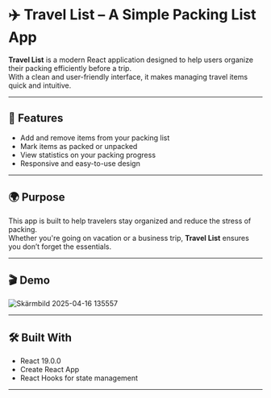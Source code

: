 # ✈️ Travel List – A Simple Packing List App

**Travel List** is a modern React application designed to help users organize their packing efficiently before a trip.  
With a clean and user-friendly interface, it makes managing travel items quick and intuitive.

---

## 🧳 Features

- Add and remove items from your packing list  
- Mark items as packed or unpacked  
- View statistics on your packing progress  
- Responsive and easy-to-use design

---

## 🌍 Purpose

This app is built to help travelers stay organized and reduce the stress of packing.  
Whether you're going on vacation or a business trip, **Travel List** ensures you don’t forget the essentials.

---

## 🎬 Demo

![Skärmbild 2025-04-16 135557](https://github.com/user-attachments/assets/68e70704-92b8-4d54-b5d3-8b9c13ca7001)


---

## 🛠️ Built With

- React 19.0.0  
- Create React App  
- React Hooks for state management

---
